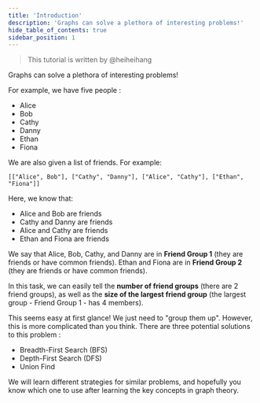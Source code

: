 ```yaml
---
title: 'Introduction'
description: 'Graphs can solve a plethora of interesting problems!'
hide_table_of_contents: true
sidebar_position: 1
---
```


> This tutorial is written by @heiheihang

Graphs can solve a plethora of interesting problems!

For example, we have five people :

* Alice
* Bob
* Cathy
* Danny
* Ethan
* Fiona

We are also given a list of friends. For example:

`[["Alice", Bob"], ["Cathy", "Danny"], ["Alice", "Cathy"], ["Ethan", "Fiona"]]`

Here, we know that:

* Alice and Bob are friends
* Cathy and Danny are friends
* Alice and Cathy are friends
* Ethan and Fiona are friends

We say that Alice, Bob, Cathy, and Danny are in **Friend Group 1** (they are friends or have common friends). Ethan and Fiona are in **Friend Group 2** (they are friends or have common friends).

In this task, we can easily tell the **number of friend groups** (there are 2 friend groups), as well as the **size of the largest friend group** (the largest group - Friend Group 1 - has 4 members).

This seems easy at first glance! We just need to "group them up". However, this is more complicated than you think. There are three potential solutions to this problem :

* Breadth-First Search (BFS)
* Depth-First Search (DFS)
* Union Find

We will learn different strategies for similar problems, and hopefully you know which one to use after learning the key concepts in graph theory.
